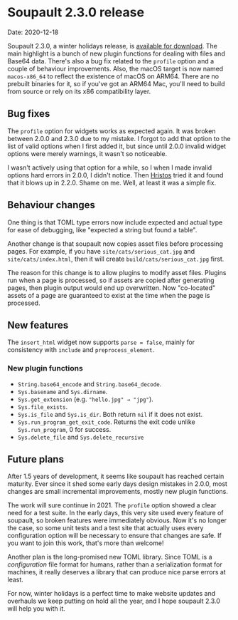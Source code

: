 <h1 id="post-title">Soupault 2.3.0 release</h1>

<p>Date: <time id="post-date">2020-12-18</time> </p>

<p id="post-excerpt">
Soupault 2.3.0, a winter holidays release, is <a href="https://files.baturin.org/software/soupault/2.3.0">available for download</a>.
The main highlight is a bunch of new plugin functions for dealing with files and Base64 data.
There's also a bug fix related to the <code>profile</code> option and a couple of behaviour improvements.
Also, the macOS target is now named <code>macos-x86_64</code> to reflect the existence of macOS on ARM64.
There are no prebuilt binaries for it, so if you've got an ARM64 Mac, you'll need to build from source
or rely on its x86 compatibility layer.
</p>

## Bug fixes

The `profile` option for widgets works as expected again. It was broken between 2.0.0 and 2.3.0 due to my mistake.
I forgot to add that option to the list of valid options when I first added it,
but since until 2.0.0 invalid widget options were merely warnings, it wasn't so noticeable.

I wasn't actively using that option for a while, so I when I made invalid options hard errors in 2.0.0,
I didn't notice. Then [Hristos](https://hristos.lol) tried it and found that it blows up in 2.2.0.
Shame on me. Well, at least it was a simple fix.

## Behaviour changes

One thing is that TOML type errors now include expected and actual type for ease of debugging, like "expected a string but found a table".

Another change is that soupault now copies asset files before processing pages.
For example, if you have `site/cats/serious_cat.jpg` and `site/cats/index.html`, then it will create `build/cats/serious_cat.jpg` first.

The reason for this change is to allow plugins to modify asset files.
Plugins run when a page is processed, so if assets are copied after generating pages, then plugin output would end up overwritten.
Now "co-located" assets of a page are guaranteed to exist at the time when the page is processed.

## New features

The `insert_html` widget now supports `parse = false`, mainly for consistency with `include` and `preprocess_element`.

### New plugin functions

* `String.base64_encode` and `String.base64_decode`.
* `Sys.basename` and `Sys.dirname`.
* `Sys.get_extension` (e.g. `"hello.jpg" → "jpg"`).
* `Sys.file_exists`.
* `Sys.is_file` and `Sys.is_dir`. Both return `nil` if it does not exist.
* `Sys.run_program_get_exit_code`. Returns the exit code unlike `Sys.run_program`, 0 for success.
* `Sys.delete_file` and `Sys.delete_recursive`

## Future plans

After 1.5 years of development, it seems like soupault has reached certain maturity.
Ever since it shed some early days design mistakes in 2.0.0, most changes are small incremental improvements,
mostly new plugin functions.

The work will sure continue in 2021. The `profile` option showed a clear need for a test suite.
In the early days, this very site used every feature of soupault, so broken features were immediately obvious.
Now it's no longer the case, so some unit tests and a test site that actually uses every configuration option
will be necessary to ensure that changes are safe. If you want to join this work, that's more than welcome!

Another plan is the long-promised new TOML library. Since TOML is a _configuration_ file format for humans,
rather than a serialization format for machines, it really deserves a library that can produce nice parse errors at least.

For now, winter holidays is a perfect time to make website updates and overhauls we keep putting on hold all the year,
and I hope soupault 2.3.0 will help you with it.
